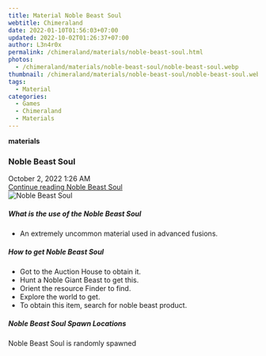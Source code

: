 ```yaml
---
title: Material Noble Beast Soul
webtitle: Chimeraland
date: 2022-01-10T01:56:03+07:00
updated: 2022-10-02T01:26:37+07:00
author: L3n4r0x
permalink: /chimeraland/materials/noble-beast-soul.html
photos:
  - /chimeraland/materials/noble-beast-soul/noble-beast-soul.webp
thumbnail: /chimeraland/materials/noble-beast-soul/noble-beast-soul.webp
tags:
  - Material
categories:
  - Games
  - Chimeraland
  - Materials
---
```


<section id="bootstrap-wrapper">
  <link
    rel="stylesheet"
    href="https://cdn.statically.io/gh/dimaslanjaka/Web-Manajemen/40ac3225/css/bootstrap-4.5-wrapper.css"
  />
  <div
    class="row g-0 border rounded overflow-hidden flex-md-row mb-4 shadow-sm position-relative"
  >
    <div class="col p-4 d-flex flex-column position-static">
      <strong class="d-inline-block mb-2 text-success">materials</strong>
      <h3 class="mb-0">Noble Beast Soul</h3>
      <div class="mb-1 text-muted">October 2, 2022 1:26 AM</div>
      <a
        href="/chimeraland/materials/noble-beast-soul.html"
        class="stretched-link d-none"
        >Continue reading Noble Beast Soul</a
      >
    </div>
    <div class="col-auto d-none d-lg-block">
      <img
        src="/chimeraland/materials/noble-beast-soul/noble-beast-soul.webp"
        alt="Noble Beast Soul"
      />
    </div>
  </div>
  <div class="row">
    <div class="col-lg-6 col-12 mb-2">
      <div class="card">
        <div class="card-body">
          <h5 class="card-title">What is the use of the Noble Beast Soul</h5>
          <div class="card-text">
            <ul>
              <li>An extremely uncommon material used in advanced fusions.</li>
            </ul>
          </div>
        </div>
      </div>
    </div>
    <div class="col-lg-6 col-12 mb-2">
      <div class="card">
        <div class="card-body">
          <h5 class="card-title">How to get Noble Beast Soul</h5>
          <div class="card-text">
            <ul>
              <li>Got to the Auction House to obtain it.</li>
              <li>Hunt a Noble Giant Beast to get this.</li>
              <li>Orient the resource Finder to find.</li>
              <li>Explore the world to get.</li>
              <li>To obtain this item, search for noble beast product.</li>
            </ul>
          </div>
        </div>
      </div>
    </div>
    <div class="col-12 mb-2">
      <h5>Noble Beast Soul Spawn Locations</h5>
      <p>Noble Beast Soul is randomly spawned</p>
    </div>
  </div>
</section>